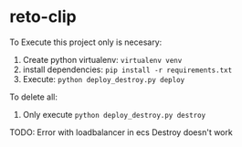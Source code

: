# reto-clip

To Execute this project only is necesary:

1. Create python virtualenv: `virtualenv venv`
2. install dependencies: `pip install -r requirements.txt`
3. Execute: `python deploy_destroy.py deploy`

To delete all:

1. Only execute `python deploy_destroy.py destroy`

TODO:
Error with loadbalancer in ecs
Destroy doesn't work
